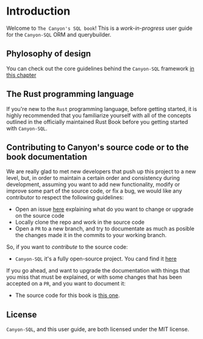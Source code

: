 # Introduction

Welcome to `The Canyon's SQL book`! This is a *work-in-progress* user guide for the `Canyon-SQL` ORM and querybuilder.

## Phylosophy of design
You can check out the core guidelines behind the `Canyon-SQL` framework [in this chapter](https://zerodaycode.github.io/canyon-book/canyon_design.html)

## The Rust programming language
If you're new to the `Rust` programming language, before getting started, it is highly recommended that you familiarize yourself with all of the concepts 
outlined in the officially maintained Rust Book before you getting started with `Canyon-SQL`.

## Contributing to Canyon's source code or to the book documentation

We are really glad to met new developers that push up this project to a new level, but, in order to maintain a certain order 
and consistency during development, assuming you want to add new functionality, modify or improve some part of the source code, 
or fix a bug, we would like any contributor to respect the following guidelines:

* Open an issue [here](https://github.com/zerodaycode/Canyon-SQL/issues) explaining what do you want to change or upgrade on the source code
* Locally clone the repo and work in the source code
* Open a `PR` to a new branch, and try to documentate as much as posible the changes made it in the commits to your working branch.

So, if you want to *contribute* to the source code:

* `Canyon-SQL` it's a fully open-source project. You cand find it [here](https://github.com/zerodaycode/Canyon-SQL)

If you go ahead, and want to upgrade the documentation with things that you miss that must be explained, or with some changes
that has been accepted on a `PR`, and you want to document it:

* The source code for this book is [this one](https://github.com/zerodaycode/canyon-book).

## License

`Canyon-SQL`, and this user guide, are both licensed under the MIT license.